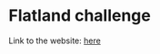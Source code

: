 # Flatland challenge

Link to the website: [here](https://www.aicrowd.com/challenges/flatland-challenge)

